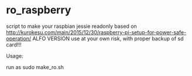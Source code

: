 # ro_raspberry
script to make your raspbian jessie readonly based on http://kurokesu.com/main/2015/12/30/raspberry-pi-setup-for-power-safe-operation/
ALFO VERSION
use at your own risk, with proper backup of sd card!!!

Usage:

run as sudo make_ro.sh
